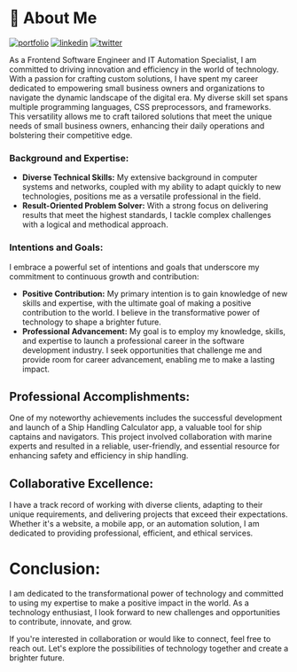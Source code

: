 # 🚀 About Me

[![portfolio](https://img.shields.io/badge/my_portfolio-000?style=for-the-badge&logo=ko-fi&logoColor=white)](https://katherineoelsner.com/)
[![linkedin](https://img.shields.io/badge/linkedin-0A66C2?style=for-the-badge&logo=linkedin&logoColor=white)](https://www.linkedin.com/)
[![twitter](https://img.shields.io/badge/twitter-1DA1F2?style=for-the-badge&logo=twitter&logoColor=white)](https://twitter.com/)

As a Frontend Software Engineer and IT Automation Specialist, I am committed to driving innovation and efficiency in the world of technology. With a passion for crafting custom solutions, I have spent my career dedicated to empowering small business owners and organizations to navigate the dynamic landscape of the digital era. My diverse skill set spans multiple programming languages, CSS preprocessors, and frameworks. This versatility allows me to craft tailored solutions that meet the unique needs of small business owners, enhancing their daily operations and bolstering their competitive edge.

### **Background and Expertise:**

- **Diverse Technical Skills:** My extensive background in computer systems and networks, coupled with my ability to adapt quickly to new technologies, positions me as a versatile professional in the field.
- **Result-Oriented Problem Solver:** With a strong focus on delivering results that meet the highest standards, I tackle complex challenges with a logical and methodical approach.

### **Intentions and Goals:**

I embrace a powerful set of intentions and goals that underscore my commitment to continuous growth and contribution:

- **Positive Contribution:** My primary intention is to gain knowledge of new skills and expertise, with the ultimate goal of making a positive contribution to the world. I believe in the transformative power of technology to shape a brighter future.
- **Professional Advancement:** My goal is to employ my knowledge, skills, and expertise to launch a professional career in the software development industry. I seek opportunities that challenge me and provide room for career advancement, enabling me to make a lasting impact.

## **Professional Accomplishments:**

One of my noteworthy achievements includes the successful development and launch of a Ship Handling Calculator app, a valuable tool for ship captains and navigators. This project involved collaboration with marine experts and resulted in a reliable, user-friendly, and essential resource for enhancing safety and efficiency in ship handling.

## **Collaborative Excellence:**

I have a track record of working with diverse clients, adapting to their unique requirements, and delivering projects that exceed their expectations. Whether it's a website, a mobile app, or an automation solution, I am dedicated to providing professional, efficient, and ethical services.

# **Conclusion:**

I am dedicated to the transformational power of technology and committed to using my expertise to make a positive impact in the world. As a technology enthusiast, I look forward to new challenges and opportunities to contribute, innovate, and grow.

If you're interested in collaboration or would like to connect, feel free to reach out. Let's explore the possibilities of technology together and create a brighter future.
